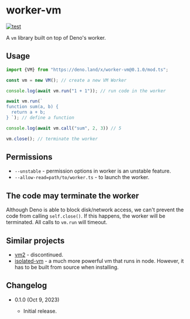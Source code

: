 worker-vm
=========

[![test](https://github.com/eight04/worker-vm/actions/workflows/test.yml/badge.svg)](https://github.com/eight04/worker-vm/actions/workflows/test.yml)

A `vm` library built on top of Deno's worker.

Usage
------

```ts
import {VM} from "https://deno.land/x/worker-vm@0.1.0/mod.ts";

const vm = new VM(); // create a new VM Worker

console.log(await vm.run("1 + 1")); // run code in the worker

await vm.run(`
function sum(a, b) {
  return a + b;
} `); // define a function

console.log(await vm.call("sum", 2, 3)) // 5

vm.close(); // terminate the worker
```

Permissions
-----------

* `--unstable` - permission options in worker is an unstable feature.
* `--allow-read=path/to/worker.ts` - to launch the worker.

The code may terminate the worker
---------------------------------

Although Deno is able to block disk/network access, we can't prevent the code from calling `self.close()`. If this happens, the worker will be terminated. All calls to `vm.run` will timeout.

Similar projects
----------------

* [vm2](https://www.npmjs.com/package/vm2) - discontinued.
* [isolated-vm](https://github.com/laverdet/isolated-vm) - a much more powerful vm that runs in node. However, it has to be built from source when installing.

Changelog
---------

* 0.1.0 (Oct 9, 2023)

  - Initial release.
